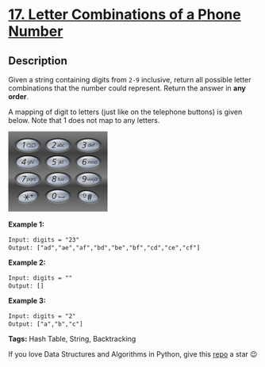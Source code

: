 # [17. Letter Combinations of a Phone Number][title]

## Description

Given a string containing digits from `2-9` inclusive, return all possible letter combinations that the number could represent. Return the answer in **any order**.

A mapping of digit to letters (just like on the telephone buttons) is given below. Note that 1 does not map to any letters.

![image1](image1.png "Dialpad")

**Example 1:**
```text
Input: digits = "23"
Output: ["ad","ae","af","bd","be","bf","cd","ce","cf"]
```

**Example 2:**
```text
Input: digits = ""
Output: []
```

**Example 3:**
```text
Input: digits = "2"
Output: ["a","b","c"]
```

**Tags:** Hash Table, String, Backtracking

If you love Data Structures and Algorithms in Python, give this [repo][me] a star :wink:

[title]: https://leetcode.com/problems/letter-combinations-of-a-phone-number/
[me]: https://github.com/bumblebee211196/awesome-python-leetcode
